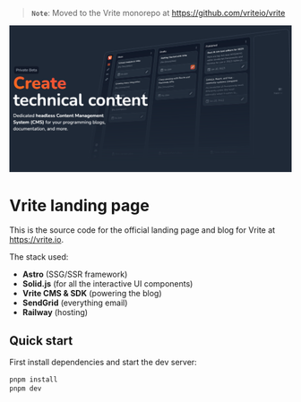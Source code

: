 > **`Note`**: Moved to the Vrite monorepo at https://github.com/vriteio/vrite 

![Cover image](public/meta-image.png)

# Vrite landing page

This is the source code for the official landing page and blog for Vrite at https://vrite.io.

The stack used:

- **Astro** (SSG/SSR framework)
- **Solid.js** (for all the interactive UI components)
- **Vrite CMS & SDK** (powering the blog)
- **SendGrid** (everything email)
- **Railway** (hosting)

## Quick start

First install dependencies and start the dev server:

```
pnpm install
pnpm dev
```
